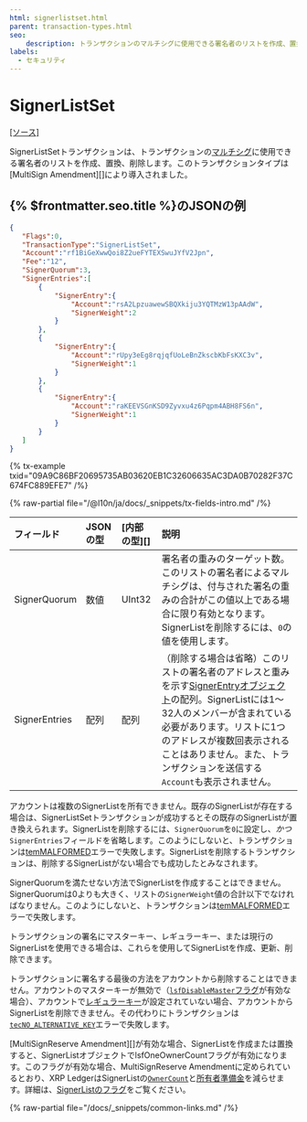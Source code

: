 ```yaml
---
html: signerlistset.html
parent: transaction-types.html
seo:
    description: トランザクションのマルチシグに使用できる署名者のリストを作成、置換、削除します。
labels:
  - セキュリティ
---
```

# SignerListSet

[[ソース]](https://github.com/XRPLF/rippled/blob/master/src/xrpld/app/tx/detail/SetSignerList.cpp "ソース")

SignerListSetトランザクションは、トランザクションの[マルチシグ](../../../../concepts/accounts/multi-signing.md)に使用できる署名者のリストを作成、置換、削除します。このトランザクションタイプは[MultiSign Amendment][]により導入されました。

## {% $frontmatter.seo.title %}のJSONの例

```json
{
   "Flags":0,
   "TransactionType":"SignerListSet",
   "Account":"rf1BiGeXwwQoi8Z2ueFYTEXSwuJYfV2Jpn",
   "Fee":"12",
   "SignerQuorum":3,
   "SignerEntries":[
       {
           "SignerEntry":{
               "Account":"rsA2LpzuawewSBQXkiju3YQTMzW13pAAdW",
               "SignerWeight":2
           }
       },
       {
           "SignerEntry":{
               "Account":"rUpy3eEg8rqjqfUoLeBnZkscbKbFsKXC3v",
               "SignerWeight":1
           }
       },
       {
           "SignerEntry":{
               "Account":"raKEEVSGnKSD9Zyvxu4z6Pqpm4ABH8FS6n",
               "SignerWeight":1
           }
       }
   ]
}
```

{% tx-example txid="09A9C86BF20695735AB03620EB1C32606635AC3DA0B70282F37C674FC889EFE7" /%}

{% raw-partial file="/@l10n/ja/docs/_snippets/tx-fields-intro.md" /%}
<!--{# fix md highlighting_ #}-->

| フィールド         | JSONの型 | [内部の型][] | 説明                  |
|:--------------|:----------|:------------------|:-----------------------------|
| SignerQuorum  | 数値    | UInt32            | 署名者の重みのターゲット数。このリストの署名者によるマルチシグは、付与された署名の重みの合計がこの値以上である場合に限り有効となります。SignerListを削除するには、`0`の値を使用します。 |
| SignerEntries | 配列     | 配列             | （削除する場合は省略）このリストの署名者のアドレスと重みを示す[SignerEntryオブジェクト](../../ledger-data/ledger-entry-types/signerlist.md#signerentryオブジェクト)の配列。SignerListには1～32人のメンバーが含まれている必要があります。リストに1つのアドレスが複数回表示されることはありません。また、トランザクションを送信する`Account`も表示されません。 |

アカウントは複数のSignerListを所有できません。既存のSignerListが存在する場合は、SignerListSetトランザクションが成功するとその既存のSignerListが置き換えられます。SignerListを削除するには、`SignerQuorum`を`0`に設定し、_かつ_`SignerEntries`フィールドを省略します。このようにしないと、トランザクションは[temMALFORMED](../transaction-results/tem-codes.md)エラーで失敗します。SignerListを削除するトランザクションは、削除するSignerListがない場合でも成功したとみなされます。

SignerQuorumを満たせない方法でSignerListを作成することはできません。SignerQuorumは0よりも大きく、リストの`SignerWeight`値の合計以下でなければなりません。このようにしないと、トランザクションは[temMALFORMED](../transaction-results/tem-codes.md)エラーで失敗します。

トランザクションの署名にマスターキー、レギュラーキー、または現行のSignerListを使用できる場合は、これらを使用してSignerListを作成、更新、削除できます。

トランザクションに署名する最後の方法をアカウントから削除することはできません。アカウントのマスターキーが無効で（[`lsfDisableMaster`フラグ](../../ledger-data/ledger-entry-types/accountroot.md#accountrootのフラグ)が有効な場合）、アカウントで[レギュラーキー](../../../../concepts/accounts/cryptographic-keys.md)が設定されていない場合、アカウントからSignerListを削除できません。その代わりにトランザクションは[`tecNO_ALTERNATIVE_KEY`](../transaction-results/tec-codes.md)エラーで失敗します。

[MultiSignReserve Amendment][]が有効な場合、SignerListを作成または置換すると、SignerListオブジェクトでlsfOneOwnerCountフラグが有効になります。このフラグが有効な場合、MultiSignReserve Amendmentに定められているとおり、XRP LedgerはSignerListの[`OwnerCount`](../../ledger-data/ledger-entry-types/accountroot.md#accountrootフィールド)と[所有者準備金](../../../../concepts/accounts/reserves.md#所有者準備金)を減らせます。詳細は、[SignerListのフラグ](../../ledger-data/ledger-entry-types/signerlist.md#signerlistのフラグ)をご覧ください。

{% raw-partial file="/docs/_snippets/common-links.md" /%}
